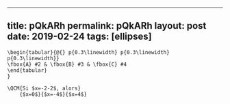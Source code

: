 ---
 title: pQkARh
 permalink: pQkARh
 layout: post
 date: 2019-02-24
 tags: [ellipses]
 ---

```latex\newcommand{\QCM}[4]{#1\par
\begin{tabular}{@{} p{0.3\linewidth} p{0.3\linewidth} p{0.3\linewidth}}
\fbox{A} #2 & \fbox{B} #3 & \fbox{C} #4
\end{tabular}
}

\QCM{Si $x=-2-2$, alors}
    {$x=0$}{$x=-4$}{$x=4$}
```